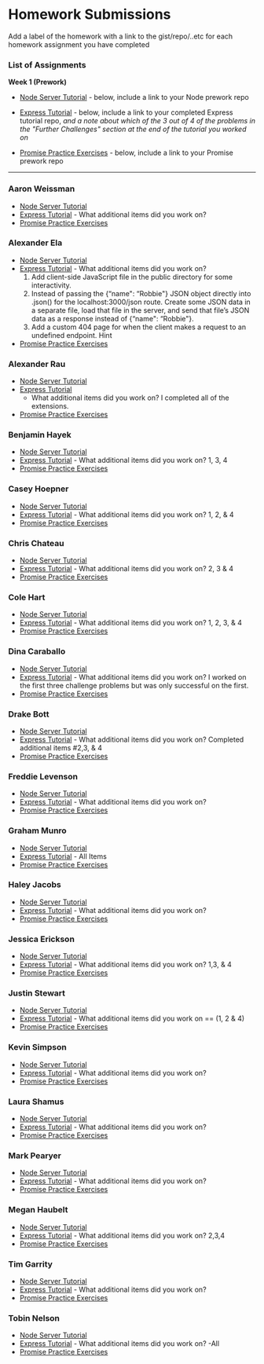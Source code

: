 # Homework Submissions

Add a label of the homework with a link to the gist/repo/..etc for each homework assignment you have completed

### List of Assignments

**Week 1 (Prework)**

* [Node Server Tutorial](http://frontend.turing.io/lessons/module-4/node-prework.html) - below, include a link to your Node prework repo

* [Express Tutorial](https://medium.com/@jaeger.rob/introduction-to-nodes-express-js-db5617047150) - below, include a link to your completed Express tutorial repo, *and a note about which of the 3 out of 4 of the problems in the "Further Challenges" section at the end of the tutorial you worked on*

* [Promise Practice Exercises](https://gist.github.com/robbiejaeger/dc8f55c1f9462741090862f736b82cab) - below, include a link to your Promise prework repo

---

### Aaron Weissman

* [Node Server Tutorial](https://github.com/aweissman11/node-server-tutorial)
* [Express Tutorial](https://github.com/aweissman11/express-tutorial) - What additional items did you work on?
* [Promise Practice Exercises](https://repl.it/@aweissman11/mod4PromisePrework)

### Alexander Ela

* [Node Server Tutorial](https://github.com/alexanderela/mod4-prework/tree/master/node-intro/messages)
* [Express Tutorial](https://github.com/alexanderela/mod4-prework/tree/master/express-intro) - What additional items did you work on?
  1. Add client-side JavaScript file in the public directory for some interactivity.
  2. Instead of passing the {“name": “Robbie"} JSON object directly into .json() for the localhost:3000/json route. Create some JSON data in a separate file, load that file in the server, and send that file’s JSON data as a response instead of {“name": “Robbie"}.
  3. Add a custom 404 page for when the client makes a request to an undefined endpoint. Hint
* [Promise Practice Exercises](https://github.com/alexanderela/mod4-prework/tree/master/promises-intro)

### Alexander Rau

* [Node Server Tutorial](https://gist.github.com/raualex/c4f8e452484997548cb3b135a49b76eb)
* [Express Tutorial](https://github.com/raualex/express-tutorial)
  - What additional items did you work on?
      I completed all of the extensions.
* [Promise Practice Exercises](https://gist.github.com/raualex/f7493b831844677d0365e58fcb8d59e8)

### Benjamin Hayek

* [Node Server Tutorial](https://github.com/benjaminhayek/Node-Server-Tutorial)
* [Express Tutorial](https://github.com/benjaminhayek/node-express-intro) - What additional items did you work on? 1, 3, 4
* [Promise Practice Exercises](https://github.com/benjaminhayek/Promise-practice)

### Casey Hoepner

* [Node Server Tutorial](https://github.com/caseyhoepner/node.js-intro)
* [Express Tutorial](https://github.com/caseyhoepner/express-intro) - What additional items did you work on? 1, 2, & 4
* [Promise Practice Exercises](https://github.com/caseyhoepner/promises-intro)

### Chris Chateau

* [Node Server Tutorial](https://github.com/christopherchateau/Node-Server-Tutorial)
* [Express Tutorial](https://github.com/christopherchateau/Express-Tutorial) - What additional items did you work on? 2, 3 & 4
* [Promise Practice Exercises](https://github.com/christopherchateau/Promise-Practice-Exercises/)

### Cole Hart

* [Node Server Tutorial](https://github.com/colehart/messages)
* [Express Tutorial](https://github.com/colehart/express-intro) - What additional items did you work on? 1, 2, 3, & 4
* [Promise Practice Exercises](https://github.com/colehart/promise-pledges-prework)

### Dina Caraballo

* [Node Server Tutorial](https://github.com/djcaraballo/Mod4Prework/tree/master/messages)
* [Express Tutorial](https://github.com/djcaraballo/Mod4Prework/tree/master/ExpressTutorial) - What additional items did you work on?
I worked on the first three challenge problems but was only successful on the first.
* [Promise Practice Exercises](https://github.com/djcaraballo/Mod4Prework/tree/master/PromisePractice)

### Drake Bott

* [Node Server Tutorial](https://github.com/bottd/Prework-node-intro)
* [Express Tutorial](https://github.com/bottd/prework-express-intro) - What additional items did you work on? Completed additional items #2,3, & 4 
* [Promise Practice Exercises](https://repl.it/@bottd/Promise-Practice)

### Freddie Levenson

* [Node Server Tutorial]()
* [Express Tutorial]() - What additional items did you work on?
* [Promise Practice Exercises]()

### Graham Munro

* [Node Server Tutorial](https://github.com/gmasterofnone/basicNode)
* [Express Tutorial](https://github.com/gmasterofnone/basicExpress) - All Items
* [Promise Practice Exercises](https://repl.it/@gmasterofnone/Mod4-Promises-Practice)

### Haley Jacobs

* [Node Server Tutorial]()
* [Express Tutorial](https://github.com/hljacobs5/prework-express) - What additional items did you work on?
* [Promise Practice Exercises]()

### Jessica Erickson

* [Node Server Tutorial](https://github.com/Jessica-Erickson/node-prework)
* [Express Tutorial](https://github.com/Jessica-Erickson/express-prework) - What additional items did you work on? 1,3, & 4
* [Promise Practice Exercises](https://github.com/Jessica-Erickson/promises-prework)

### Justin Stewart

* [Node Server Tutorial](https://github.com/Jstewart3313/prework)
* [Express Tutorial](https://github.com/Jstewart3313/prework) - What additional items did you work on == (1, 2 & 4)
* [Promise Practice Exercises](https://repl.it/@JustinS2/Promises)

### Kevin Simpson

* [Node Server Tutorial]()
* [Express Tutorial]() - What additional items did you work on?
* [Promise Practice Exercises]()

### Laura Shamus

* [Node Server Tutorial]()
* [Express Tutorial]() - What additional items did you work on?
* [Promise Practice Exercises]()

### Mark Pearyer

* [Node Server Tutorial]()
* [Express Tutorial]() - What additional items did you work on?
* [Promise Practice Exercises]()

### Megan Haubelt

* [Node Server Tutorial](https://github.com/Haub/node-prework)
* [Express Tutorial](https://github.com/Haub/express-prework) - What additional items did you work on? 2,3,4
* [Promise Practice Exercises](https://gist.github.com/Haub/a9933c6a178fecad099b865ee50a461d)

### Tim Garrity

* [Node Server Tutorial](https://github.com/Salamandastron1/nodePreWork.git)
* [Express Tutorial]() - What additional items did you work on?
* [Promise Practice Exercises]()

### Tobin Nelson

* [Node Server Tutorial](https://github.com/Tobin-jn/node-prework)
* [Express Tutorial](https://github.com/Tobin-jn/prework-express) - What additional items did you work on? -All
* [Promise Practice Exercises](https://gist.github.com/Tobin-jn/244f34cdd60f1fee9952bdfc22a45ba7)
